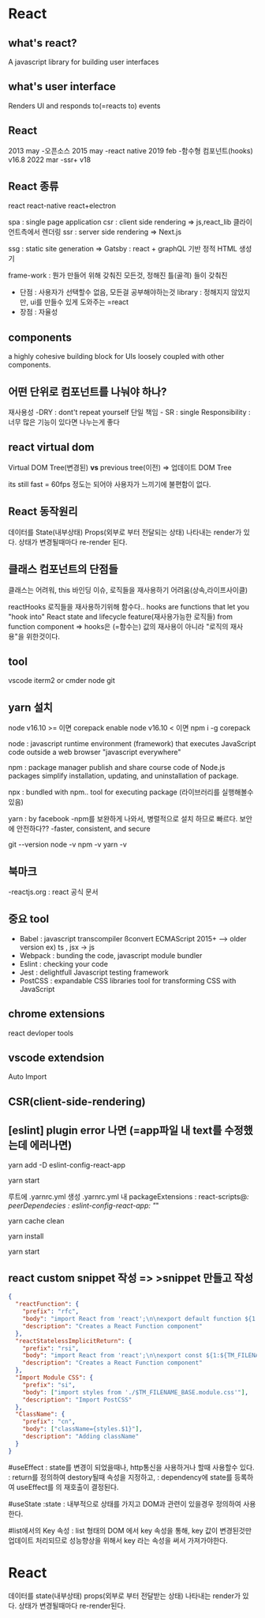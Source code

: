 # React

## what's react?

A javascript library for building user interfaces

## what's user interface

Renders UI and responds to(=reacts to) events

## React

2013 may -오픈소스
2015 may -react native
2019 feb -함수형 컴포넌트(hooks) v16.8
2022 mar -ssr+ v18

## React 종류

react
react-native
react+electron

spa : single page application
csr : client side rendering => js,react_lib 클라이언트측에서 렌더링
ssr : server side rendering => Next.js

ssg : static site generation => Gatsby : react + graphQL 기반 정적 HTML 생성기

frame-work : 뭔가 만들어 위해 갖춰진 모든것, 정해진 틀(골격) 들이 갖춰진

- 단점 : 사용자가 선택할수 없음, 모든걸 공부해야하는것
  library : 정해지지 않았지만, ui를 만들수 있게 도와주는 =react
- 장점 : 자율성

## components

a highly cohesive building block for UIs
loosely coupled with other components.

## 어떤 단위로 컴포넌트를 나눠야 하나?

재사용성 -DRY : dont't repeat yourself
단일 책임 - SR : single Responsibility : 너무 많은 기능이 있다면 나누는게 좋다

## react virtual dom

Virtual DOM Tree(변경된) **vs** previous tree(이전) => 업데이트 DOM Tree

its still fast = 60fps 정도는 되어야 사용자가 느끼기에 불편함이 없다.

## React 동작원리

데이터를 State(내부상태) Props(외부로 부터 전달되는 상태) 나타내는 render가 있다.
상태가 변경될때마다 re-render 된다.

## 클래스 컴포넌트의 단점들

클래스는 어려워, this 바인딩 이슈, 로직들을 재사용하기 어려움(상속,라이프사이클)

reactHooks
로직들을 재사용하기위해 함수다..
hooks are functions that let you "hook into" React
state and lifecycle feature(재사용가능한 로직들) from function component
=> hooks은 (=함수는) 값의 재사용이 아니라 "로직의 재사용"을 위한것이다.

## tool

vscode
iterm2 or cmder
node
git

## yarn 설치

node v16.10 >= 이면 corepack enable
node v16.10 < 이면 npm i -g corepack

node : javascript runtime environment (framework)
that executes JavaScript code outside a web browser "javascript everywhere"

npm : package manager
publish and share course code of Node.js packages
simplify installation, updating, and uninstallation of package.

npx : bundled with npm.. tool for executing package (라이브러리를 실행해볼수 있음)

yarn : by facebook
-npm를 보완하게 나와서, 병렬적으로 설치 하므로 빠르다. 보안에 안전하다??
-faster, consistent, and secure

git --version
node -v
npm -v
yarn -v

## 북마크

-reactjs.org : react 공식 문서

## 중요 tool

- Babel : javascript transcompiler
  ßconvert ECMAScript 2015+ --> older version
  ex) ts , jsx -> js
- Webpack : bunding the code, javascript module bundler
- Eslint : checking your code
- Jest : delightfull Javascript testing framework
- PostCSS : expandable CSS libraries
  tool for transforming CSS with JavaScript

## chrome extensions

react devloper tools

## vscode extendsion

Auto Import

## CSR(client-side-rendering)

## [eslint] plugin error 나면 (=app파일 내 text를 수정했는데 에러나면)

yarn add -D eslint-config-react-app

yarn start

루트에 .yarnrc.yml 생성
.yarnrc.yml 내
packageExtensions :
react-scripts@_:
peerDependecies :
eslint-config-react-app: "_"

yarn cache clean

yarn install

yarn start

## react custom snippet 작성 => >snippet 만들고 작성

```json
{
  "reactFunction": {
    "prefix": "rfc",
    "body": "import React from 'react';\n\nexport default function ${1:${TM_FILENAME_BASE}}() {\n\treturn (\n\t\t<div>\n\t\t\t\n\t\t</div>\n\t);\n}\n\n",
    "description": "Creates a React Function component"
  },
  "reactStatelessImplicitReturn": {
    "prefix": "rsi",
    "body": "import React from 'react';\n\nexport const ${1:${TM_FILENAME_BASE}} = (props) => (\n\t\t\t$0\n\t);",
    "description": "Creates a React Function component"
  },
  "Import Module CSS": {
    "prefix": "si",
    "body": ["import styles from './$TM_FILENAME_BASE.module.css'"],
    "description": "Import PostCSS"
  },
  "ClassName": {
    "prefix": "cn",
    "body": ["className={styles.$1}"],
    "description": "Adding className"
  }
}
```

#useEffect
: state를 변경이 되었을때나, http통신을 사용하거나 할때 사용할수 있다.
: return를 정의하여 destory될때 속성을 지정하고,
: dependency에 state를 등록하여 useEffect를 의 재호출이 결정된다.

#useState
:state : 내부적으로 상태를 가지고 DOM과 관련이 있을경우 정의하여 사용한다.

#list에서의 Key 속성 :
list 형태의 DOM 에서 key 속성을 통해, key 값이 변경된것만 업데이트 처리되므로
성능향상을 위해서 key 라는 속성을 써서 가져가야한다.

# React

데이터를 state(내부상태) props(외부로 부터 전달받는 상태) 나타내는 render가 있다.
상태가 변경될때마다 re-render된다.
